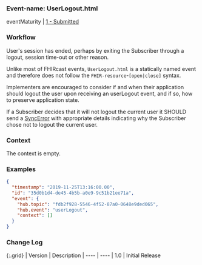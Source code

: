 ### Event-name: UserLogout.html

eventMaturity | [1 - Submitted](3-1-2-eventmaturitymodel.html)

### Workflow

User's session has ended, perhaps by exiting the Subscriber through a logout, session time-out or other reason. 

Unlike most of FHIRcast events, `UserLogout.html` is a statically named event and therefore does not follow the `FHIR-resource`-`[open|close]` syntax.

Implementers are encouraged to consider if and when their application should logout the user upon receiving an userLogout event, and if so, how to preserve application state.

If a Subscriber decides that it will not logout the current user it SHOULD send a [SyncError](3-2-1-SyncError.html) with appropriate details indicating why the Subscriber chose not to logout the current user. 

### Context

The context is empty.

### Examples

```json
{
  "timestamp": "2019-11-25T13:16:00.00",
  "id": "35d0b1d4-de45-4b5b-a0e9-9c51b21ee71a",
  "event": {
    "hub.topic": "fdb2f928-5546-4f52-87a0-0648e9ded065", 
    "hub.event": "userLogout", 
    "context": [] 
  }
}
```

### Change Log

{:.grid}
| Version | Description
| ---- | ----
| 1.0 | Initial Release
